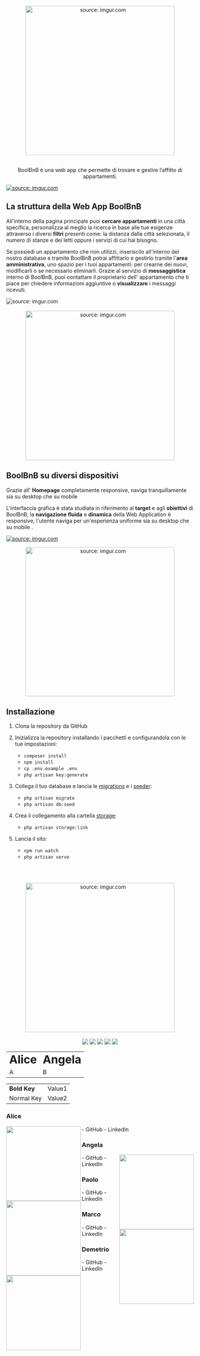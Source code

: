 <br>
<div align="center" href="https://imgur.com/xo4arsL">
	<img width="400"  src="https://i.imgur.com/xo4arsL.png"  title="source: imgur.com"/ >
</div>

<br>
<p align="center">BoolBnB è una web app che permette di trovare e gestire l’affitto di appartamenti. </p>

<a href="https://imgur.com/NBH2wn6"><img src="https://i.imgur.com/NBH2wn6.jpg" title="source: imgur.com" /></a>

## La struttura della Web App BoolBnB

All'interno della pagina principale puoi  **cercare appartamenti** in una città specifica, personalizza al meglio la ricerca in base alle tue esigenze attraverso i diversi **filtri** presenti come: la distanza dalla città selezionata, il numero di stanze e dei letti oppure i servizi di cui hai bisogno.

Se possiedi un appartamento che non utilizzi, inseriscilo all'interno del nostro database e tramite BoolBnB potrai affittarlo e gestirlo tramite l'**area amministrativa**, uno spazio per i tuoi appartamenti: per crearne dei nuovi, modificarli o se necessario eliminarli. 
Grazie al servizio di **messaggistica** interno di BoolBnB, puoi contattare il proprietario dell' appartamento che ti piace per chiedere informazioni aggiuntive o **visualizzare** i messaggi ricevuti.

<div href="https://imgur.com/yb6kscp"><img src="https://i.imgur.com/yb6kscp.jpg" title="source: imgur.com" /></div>

<br>

<div align="center" href="https://imgur.com/TMNeL4v"><img width="400" src="https://i.imgur.com/TMNeL4v.png" title="source: imgur.com" /></div>

##  BoolBnB su diversi dispositivi

Grazie all' **Homepage** completamente responsive, 
naviga tranquillamente sia su desktop che su mobile

L'interfaccia grafica è stata studiata in riferimento al **target** e agli **obiettivi** di BoolBnB, 
la **navigazione fluida** e **dinamica** della Web Application è responsive, l'utente naviga per un'esperienza uniforme sia su desktop che su mobile .

<a href="https://imgur.com/s9stxwl"><img src="https://i.imgur.com/s9stxwl.jpg" title="source: imgur.com" /></a>
  <br>
 <div align="center" href="https://imgur.com/NbtRPNN">
 <img width="400"  src="https://i.imgur.com/NbtRPNN.png" title="source: imgur.com" /></div>
  
  ## Installazione 
1. Clona la repository da GitHub 
2. Inizializza la repository installando i pacchetti e configurandola con le tue impostazioni:
    
    - `composer install` 
    - `npm install` 
	- `cp .env.example .env` 
	- `php artisan key:generate`
     
3. Collega il tuo database e lancia le [migrations](database/migrations) e i [seeder](database/seeds): 
	- `php artisan migrate`
	- `php artisan db:seed` 
4. Crea il collegamento alla cartella [storage](storage): 
	- `php artisan storage:link` 
5. Lancia il sito: 
	- `npm run watch` 
	- `php artisan serve`

<br><br>

<div align="center" href="https://imgur.com/aQQXQIB"><img width="400" src="https://i.imgur.com/aQQXQIB.png" title="source: imgur.com" /></div>
<br>
<div align="center">
    <img src="https://img.shields.io/badge/Laravel-FF2D20?style=for-the-badge&logo=laravel&logoColor=white">
    <img src="https://img.shields.io/badge/Vue.js-35495E?style=for-the-badge&logo=vue.js&logoColor=4FC08D">
    <img src="https://img.shields.io/badge/JavaScript-F7DF1E?style=for-the-badge&logo=javascript&logoColor=black">
    <img src="https://img.shields.io/badge/CSS-239120?&style=for-the-badge&logo=css3&logoColor=white">
    <img src="https://img.shields.io/badge/HTML-239120?style=for-the-badge&logo=html5&logoColor=white">

</div>



<table border="0">
 <tr>
    <td><b style="font-size:30px">Alice</b></td>
    <td><b style="font-size:30px">Angela</b></td>
 </tr>
 <tr>
    <td>A</td>
    <td>B</td>
 </tr>
</table>


|   |   |
|---|---|
|__Bold Key__| Value1 |
| Normal Key | Value2 |

### Alice

<p >
<img src="https://i.imgur.com/omfijaQ.png" width="200" align="left"></img>
    - GitHub
    - LinkedIn
</p>
<p >

### Angela

<img src="https://i.imgur.com/OgcPAGJ.png" width="200" align="right"></img>
    - GitHub
    - LinkedIn
</p>

### Paolo

<img src="https://i.imgur.com/o4HNDGt.png" width="200" align="left"></img>
    - GitHub
    - LinkedIn

### Marco

<img src="https://i.imgur.com/hTdQUtM.png" width="200" align="right"></img>
    - GitHub
    - LinkedIn

### Demetrio

<img src="https://i.imgur.com/AXeg2Fq.png" width="200" align="left"></img>
    - GitHub
    - LinkedIn